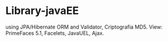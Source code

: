 # Library-javaEE
using JPA/Hibernate ORM and Validator, Criptografia MD5. View: PrimeFaces 5.1, Facelets, JavaUEL, Ajax.
